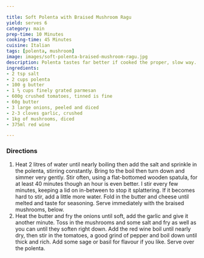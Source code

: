 ```yaml
---

title: Soft Polenta with Braised Mushroom Ragu
yield: serves 6
category: main
prep-time: 10 Minutes
cooking-time: 45 Minutes
cuisine: Italian
tags: [polenta, mushroom]
image: images/soft-polenta-braised-mushroom-ragu.jpg
description: Polenta tastes far better if cooked the proper, slow way. Use as an accompaniment to a ragu of some kind, like osso buco or the mushrooms below.
ingredients:
- 2 tsp salt
- 2 cups polenta
- 100 g butter
- 1 ⅔ cups finely grated parmesan
- 600g crushed tomatoes, tinned is fine
- 60g butter
- 3 large onions, peeled and diced
- 2-3 cloves garlic, crushed
- 1kg of mushrooms, diced
- 375ml red wine

---
```


### Directions

1. Heat 2 litres of water until nearly boiling then add the salt and sprinkle in the polenta, stirring constantly. Bring to the boil then turn down and simmer very gently. Stir often, using a flat-bottomed wooden spatula, for at least 40 minutes though an hour is even better. I stir every few minutes, keeping a lid on in-between to stop it splattering. If it becomes hard to stir, add a little more water. Fold in the butter and cheese until melted and taste for seasoning. Serve immediately with the braised mushrooms, below.
2. Heat the butter and fry the onions until soft, add the garlic and give it another minute. Toss in the mushrooms and some salt and fry as well as you can until they soften right down. Add the red wine boil until nearly dry, then stir in the tomatoes, a good grind of pepper and boil down until thick and rich. Add some sage or basil for flavour if you like. Serve over the polenta.

